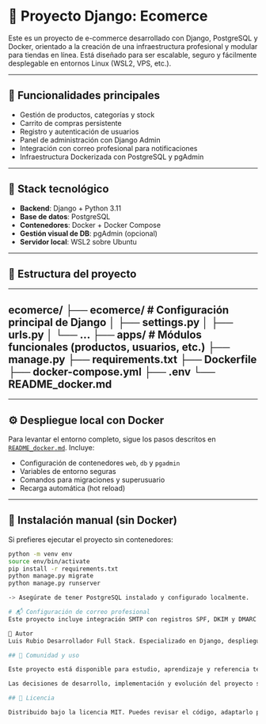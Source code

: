 # 🛒 Proyecto Django: Ecomerce

Este es un proyecto de e-commerce desarrollado con Django, PostgreSQL y Docker, orientado a la creación de una infraestructura profesional y modular para tiendas en línea. Está diseñado para ser escalable, seguro y fácilmente desplegable en entornos Linux (WSL2, VPS, etc.).

---

## 🚀 Funcionalidades principales

- Gestión de productos, categorías y stock
- Carrito de compras persistente
- Registro y autenticación de usuarios
- Panel de administración con Django Admin
- Integración con correo profesional para notificaciones
- Infraestructura Dockerizada con PostgreSQL y pgAdmin

---

## 🧱 Stack tecnológico

- **Backend**: Django + Python 3.11
- **Base de datos**: PostgreSQL
- **Contenedores**: Docker + Docker Compose
- **Gestión visual de DB**: pgAdmin (opcional)
- **Servidor local**: WSL2 sobre Ubuntu

---

## 📁 Estructura del proyecto
---
ecomerce/
├── ecomerce/ # Configuración principal de Django 
│ ├── settings.py 
│ ├── urls.py 
│ └── ... 
├── apps/ # Módulos funcionales (productos, usuarios, etc.) ├── manage.py 
├── requirements.txt 
├── Dockerfile 
├── docker-compose.yml 
├── .env 
└── README_docker.md
---

---

## ⚙️ Despliegue local con Docker

Para levantar el entorno completo, sigue los pasos descritos en [`README_docker.md`](./README_docker.md). Incluye:

- Configuración de contenedores `web`, `db` y `pgadmin`
- Variables de entorno seguras
- Comandos para migraciones y superusuario
- Recarga automática (hot reload)

---

## 🧪 Instalación manual (sin Docker)

Si prefieres ejecutar el proyecto sin contenedores:

```bash
python -m venv env
source env/bin/activate
pip install -r requirements.txt
python manage.py migrate
python manage.py runserver

-> Asegúrate de tener PostgreSQL instalado y configurado localmente.

# 📬 Configuración de correo profesional
Este proyecto incluye integración SMTP con registros SPF, DKIM y DMARC verificados. La configuración se realiza en settings.py usando variables del archivo .env.

📌 Autor
Luis Rubio Desarrollador Full Stack. Especializado en Django, despliegue en VPS, automatización y gestión avanzada de correo profesional.

## 🤝 Comunidad y uso

Este proyecto está disponible para estudio, aprendizaje y referencia técnica. Se agradecen sugerencias y reportes de errores a través de issues.

Las decisiones de desarrollo, implementación y evolución del proyecto son gestionadas exclusivamente por el autor, con foco en mantener coherencia técnica y escalabilidad.

## 📄 Licencia

Distribuido bajo la licencia MIT. Puedes revisar el código, adaptarlo para tus propios fines, pero no modificar este repositorio directamente sin autorización.
